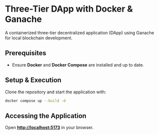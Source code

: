 # Three-Tier DApp with Docker & Ganache  

A containerized three-tier decentralized application (DApp) using Ganache for local blockchain development.  

## Prerequisites  

- Ensure **Docker** and **Docker Compose** are installed and up to date.  

## Setup & Execution  

Clone the repository and start the application with:  

```sh
docker compose up --build -d
```  

## Accessing the Application  

Open [**http://localhost:5173**](http://localhost:5173) in your browser.  

